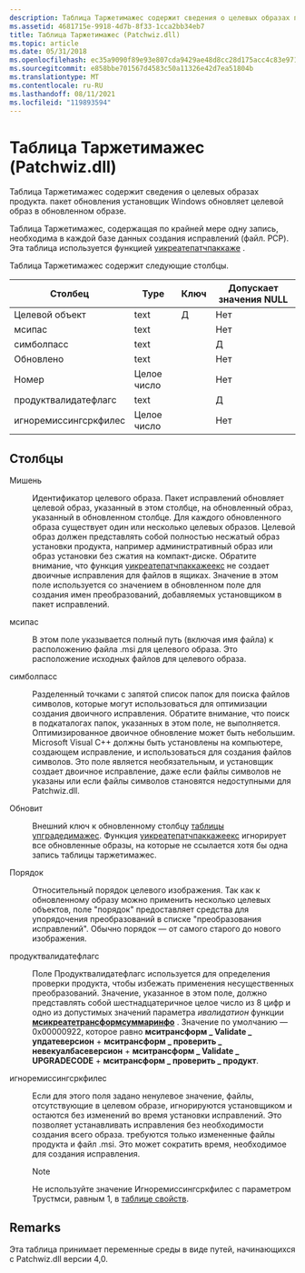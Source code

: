 ```yaml
---
description: Таблица Таржетимажес содержит сведения о целевых образах продукта. пакет обновления установщик Windows обновляет целевой образ в обновленном образе.
ms.assetid: 4681715e-9918-4d7b-8f33-1cca2bb34eb7
title: Таблица Таржетимажес (Patchwiz.dll)
ms.topic: article
ms.date: 05/31/2018
ms.openlocfilehash: ec35a9090f89e93e807cda9429ae48d8cc28d175acc4c83e97150e3a98ce5fb3
ms.sourcegitcommit: e858bbe701567d4583c50a11326e42d7ea51804b
ms.translationtype: MT
ms.contentlocale: ru-RU
ms.lasthandoff: 08/11/2021
ms.locfileid: "119893594"
---
```

# <a name="targetimages-table-patchwizdll"></a>Таблица Таржетимажес (Patchwiz.dll)

Таблица Таржетимажес содержит сведения о целевых образах продукта. пакет обновления установщик Windows обновляет целевой образ в обновленном образе.

Таблица Таржетимажес, содержащая по крайней мере одну запись, необходима в каждой базе данных создания исправлений (файл. PCP). Эта таблица используется функцией [уикреатепатчпаккаже](uicreatepatchpackage-patchwiz-dll-.md) .

Таблица Таржетимажес содержит следующие столбцы.



| Столбец                | Type    | Ключ | Допускает значения NULL |
|-----------------------|---------|-----|----------|
| Целевой объект                | text    | Д   | Нет        |
| мсипас               | text    |     | Нет        |
| симболпасс           | text    |     | Д        |
| Обновлено              | text    |     | Нет        |
| Номер                 | Целое число |     | Нет        |
| продуктвалидатефлагс  | text    |     | Д        |
| игноремиссингсркфилес | Целое число |     | Нет        |



 

## <a name="columns"></a>Столбцы

<dl> <dt>

<span id="Target"></span><span id="target"></span><span id="TARGET"></span>Мишень
</dt> <dd>

Идентификатор целевого образа. Пакет исправлений обновляет целевой образ, указанный в этом столбце, на обновленный образ, указанный в обновленном столбце. Для каждого обновленного образа существует один или несколько целевых образов. Целевой образ должен представлять собой полностью несжатый образ установки продукта, например административный образ или образ установки без сжатия на компакт-диске. Обратите внимание, что функция [уикреатепатчпаккажеекс](uicreatepatchpackageex--patchwiz-dll-.md) не создает двоичные исправления для файлов в ящиках. Значение в этом поле используется со значением в обновленном поле для создания имен преобразований, добавляемых установщиком в пакет исправлений.

</dd> <dt>

<span id="MsiPath"></span><span id="msipath"></span><span id="MSIPATH"></span>мсипас
</dt> <dd>

В этом поле указывается полный путь (включая имя файла) к расположению файла .msi для целевого образа. Это расположение исходных файлов для целевого образа.

</dd> <dt>

<span id="SymbolPaths"></span><span id="symbolpaths"></span><span id="SYMBOLPATHS"></span>симболпасс
</dt> <dd>

Разделенный точками с запятой список папок для поиска файлов символов, которые могут использоваться для оптимизации создания двоичного исправления. Обратите внимание, что поиск в подкаталогах папок, указанных в этом поле, не выполняется. Оптимизированное двоичное обновление может быть небольшим. Microsoft Visual C++ должны быть установлены на компьютере, создающем исправление, и использоваться для создания файлов символов. Это поле является необязательным, и установщик создает двоичное исправление, даже если файлы символов не указаны или если файлы символов становятся недоступными для Patchwiz.dll.

</dd> <dt>

<span id="Upgraded"></span><span id="upgraded"></span><span id="UPGRADED"></span>Обновит
</dt> <dd>

Внешний ключ к обновленному столбцу [таблицы упградедимажес](upgradedimages-table-patchwiz-dll-.md). Функция [уикреатепатчпаккажеекс](uicreatepatchpackageex--patchwiz-dll-.md) игнорирует все обновленные образы, на которые не ссылается хотя бы одна запись таблицы таржетимажес.

</dd> <dt>

<span id="Order"></span><span id="order"></span><span id="ORDER"></span>Порядок
</dt> <dd>

Относительный порядок целевого изображения. Так как к обновленному образу можно применить несколько целевых объектов, поле "порядок" предоставляет средства для упорядочения преобразований в списке "преобразования исправлений". Обычно порядок — от самого старого до нового изображения.

</dd> <dt>

<span id="ProductValidateFlags"></span><span id="productvalidateflags"></span><span id="PRODUCTVALIDATEFLAGS"></span>продуктвалидатефлагс
</dt> <dd>

Поле Продуктвалидатефлагс используется для определения проверки продукта, чтобы избежать применения несущественных преобразований. Значение, указанное в этом поле, должно представлять собой шестнадцатеричное целое число из 8 цифр и одно из допустимых значений параметра *ивалидатион* функции [**мсикреатетрансформсуммаринфо**](/windows/desktop/api/Msiquery/nf-msiquery-msicreatetransformsummaryinfoa) . Значение по умолчанию — 0x00000922, которое равно **мситрансформ \_ Validate \_ упдатеверсион**  +  **мситрансформ \_ проверить \_ невекуалбасеверсион**  +  **мситрансформ \_ Validate \_ UPGRADECODE**  +  **мситрансформ \_ проверить \_ продукт**.

</dd> <dt>

<span id="IgnoreMissingSrcFiles"></span><span id="ignoremissingsrcfiles"></span><span id="IGNOREMISSINGSRCFILES"></span>игноремиссингсркфилес
</dt> <dd>

Если для этого поля задано ненулевое значение, файлы, отсутствующие в целевом образе, игнорируются установщиком и остаются без изменений во время установки исправлений. Это позволяет устанавливать исправления без необходимости создания всего образа. требуются только измененные файлы продукта и файл .msi. Это может сократить время, необходимое для создания исправления.

> [!Note]  
> Не используйте значение Игноремиссингсркфилес с параметром Трустмси, равным 1, в [таблице свойств](properties-table-patchwiz-dll-.md).

 

</dd> </dl>

## <a name="remarks"></a>Remarks

Эта таблица принимает переменные среды в виде путей, начинающихся с Patchwiz.dll версии 4,0.

 

 



